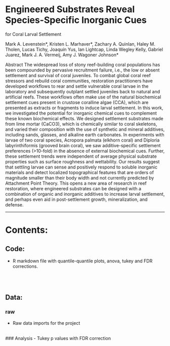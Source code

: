 # Engineered Substrates Reveal Species-Specific Inorganic Cues 
for Coral Larval Settlement

Mark A. Levenstein*, Kristen L. Marhaver*, Zachary A. Quinlan, Haley M. Tholen, Lucas Tichy, Joaquín Yus, Ian Lightcap, Linda Wegley Kelly, Gabriel Juarez, Mark J. A. Vermeij, Amy J. Wagoner Johnson*


Abstract
The widespread loss of stony reef-building coral populations has been compounded by pervasive recruitment failure, i.e., the low or absent settlement and survival of coral juveniles. To combat global coral reef stressors and rebuild coral communities, restoration practitioners have developed workflows to rear and settle vulnerable coral larvae in the laboratory and subsequently outplant settled juveniles back to natural and artificial reefs. These workflows often make use of the natural biochemical settlement cues present in crustose coralline algae (CCA), which are presented as extracts or fragments to induce larval settlement. In this work, we investigated the potential for inorganic chemical cues to complement these known biochemical effects. We designed settlement substrates made from lime mortar (CaCO3), which is chemically similar to coral skeletons, and varied their composition with the use of synthetic and mineral additives, including sands, glasses, and alkaline earth carbonates. In experiments with larvae of two coral species, Acropora palmata (elkhorn coral) and Diploria labyrinthiformis (grooved brain coral), we saw additive-specific settlement preferences (>10-fold) in the absence of external biochemical cues. Further, these settlement trends were independent of average physical substrate properties such as surface roughness and wettability. Our results suggest that settling larvae can sense and positively respond to soluble inorganic materials and detect localized topographical features that are orders of magnitude smaller than their body width and not currently predicted by Attachment Point Theory. This opens a new area of research in reef restoration, where engineered substrates can be designed with a combination of organic and inorganic additives to increase larval settlement, and perhaps even aid in post-settlement growth, mineralization, and defense.


*****
# Contents:
## Code:
- R markdown file with quantile-quantile plots, anova, tukey and FDR corrections.

<br /><br />
## Data:
### raw
- Raw data imports for the project

<br />
### Analysis
- Tukey p values with FDR correction